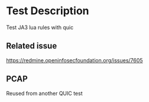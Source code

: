 # Test Description

Test JA3 lua rules with quic

## Related issue

https://redmine.openinfosecfoundation.org/issues/7605

## PCAP

Reused from another QUIC test
